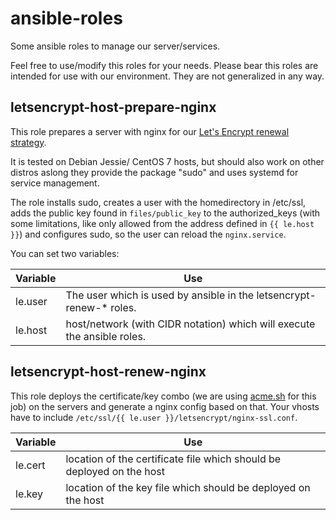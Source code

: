 # ansible-roles
Some ansible roles to manage our server/services.

Feel free to use/modify this roles for your needs.
Please bear this roles are intended for use with our environment. They are not generalized in any way.


## letsencrypt-host-prepare-nginx
This role prepares a server with nginx for our [Let's Encrypt renewal strategy](https://4g.noobadmin.de/blog/2016/08/11/letsencrypt-catchall-acme-response/).

It is  tested on Debian Jessie/ CentOS 7 hosts, but should also work on other distros aslong they provide the package "sudo" and uses systemd for service management.

The role installs sudo, creates a user with the homedirectory in /etc/ssl, adds the public key found in `files/public_key` to the authorized_keys (with some limitations, like only allowed from the address defined in `{{ le.host }}`) and configures sudo, so the user can reload the `nginx.service`.

You can set two variables:

| Variable   | Use   | 
|------|---|
| le.user | The user which is used by ansible in the letsencrypt-renew-* roles. |
| le.host   | host/network (with CIDR notation) which will execute the ansible roles. |
## letsencrypt-host-renew-nginx

This role deploys the certificate/key combo (we are using [acme.sh](https://github.com/Neilpang/acme.sh) for this job) on the servers and generate a nginx config based on that.
Your vhosts have to include `/etc/ssl/{{ le.user }}/letsencrypt/nginx-ssl.conf`.

| Variable   | Use   | 
|------|---|
| le.cert   | location of the certificate file which should be deployed on the host  |
| le.key   | location of the key file which should be deployed on the host  |
